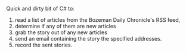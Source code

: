 Quick and dirty bit of C# to:
1. read a list of articles from the Bozeman Daily Chronicle's RSS feed, 
2. determine if any of them are new articles
3. grab the story out of any new articles
4. send an email containing the story the specified addresses.
5. record the sent stories.
